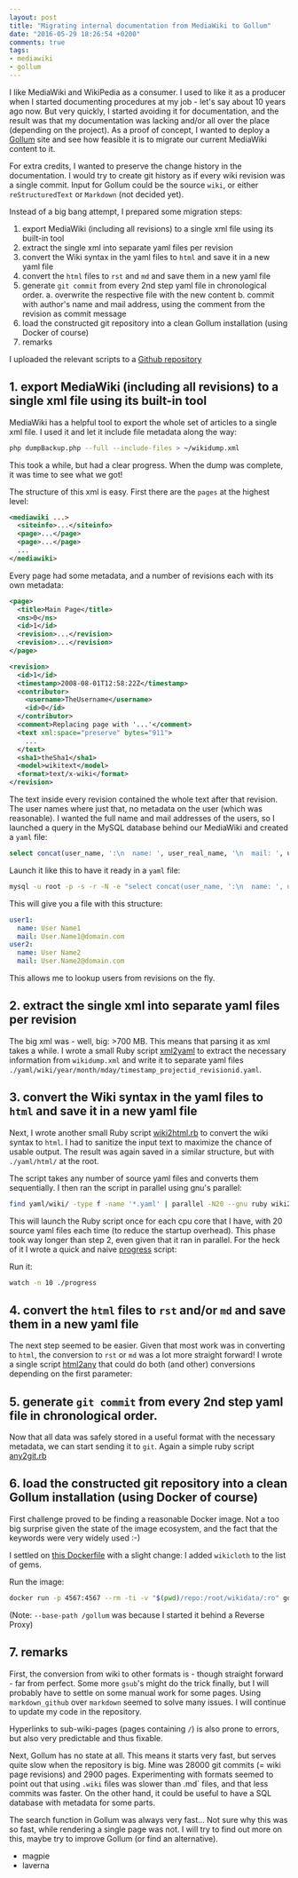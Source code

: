 ```yaml
---
layout: post
title: "Migrating internal documentation from MediaWiki to Gollum"
date: "2016-05-29 18:26:54 +0200"
comments: true
tags:
- mediawiki
- gollum
---
```


I like MediaWiki and WikiPedia as a consumer. I used to like it as a producer when I started documenting procedures at my job - let's say about 10 years ago now. But very quickly, I started avoiding it for documentation, and the result was that my documentation was lacking and/or all over the place (depending on the project). As a proof of concept, I wanted to deploy a [Gollum](https://github.com/gollum/gollum) site and see how feasible it is to migrate our current MediaWiki content to it.

For extra credits, I wanted to preserve the change history in the documentation. I would try to create git history as if every wiki revision was a single commit. Input for Gollum could be the source `wiki`, or either `reStructuredText` or `Markdown` (not decided yet).

Instead of a big bang attempt, I prepared some migration steps:

1. export MediaWiki (including all revisions) to a single xml file using its built-in tool
2. extract the single xml into separate yaml files per revision
3. convert the Wiki syntax in the yaml files to `html` and save it in a new yaml file
4. convert the `html` files to `rst` and `md` and save them in a new yaml file
5. generate `git commit` from every 2nd step yaml file in chronological order.
   a. overwrite the respective file with the new content
   b. commit with author's name and mail address, using the comment from the revision as commit message
6. load the constructed git repository into a clean Gollum installation (using Docker of course)
7. remarks

I uploaded the relevant scripts to a [Github repository](https://github.com/jovandeginste/mediawiki_to_gollum)

## 1. export MediaWiki (including all revisions) to a single xml file using its built-in tool

MediaWiki has a helpful tool to export the whole set of articles to a single xml file. I used it and let it include file metadata along the way:

```bash
php dumpBackup.php --full --include-files > ~/wikidump.xml
```

This took a while, but had a clear progress. When the dump was complete, it was time to see what we got!

The structure of this xml is easy. First there are the `pages` at the highest level:

```xml
<mediawiki ...>
  <siteinfo>...</siteinfo>
  <page>...</page>
  <page>...</page>
  ...
</mediawiki>
```

Every page had some metadata, and a number of revisions each with its own metadata:

```xml
<page>
  <title>Main Page</title>
  <ns>0</ns>
  <id>1</id>
  <revision>...</revision>
  <revision>...</revision>
</page>
```

```xml
<revision>
  <id>1</id>
  <timestamp>2008-08-01T12:58:22Z</timestamp>
  <contributor>
    <username>TheUsername</username>
    <id>0</id>
  </contributor>
  <comment>Replacing page with '...'</comment>
  <text xml:space="preserve" bytes="911">
    ...
  </text>
  <sha1>theSha1</sha1>
  <model>wikitext</model>
  <format>text/x-wiki</format>
</revision>
```

The text inside every revision contained the whole text after that revision. The user names where just that, no metadata on the user (which was reasonable). I wanted the full name and mail addresses of the users, so I launched a query in the MySQL database behind our MediaWiki and created a `yaml` file:

```sql
select concat(user_name, ':\n  name: ', user_real_name, '\n  mail: ', user_email) from wiki.wiki_user where user_email != '';
```

Launch it like this to have it ready in a `yaml` file:

```bash
mysql -u root -p -s -r -N -e "select concat(user_name, ':\n  name: ', user_real_name, '\n  mail: ', user_email) from wiki.wiki_user where user_email != '';" > users.yaml
```

This will give you a file with this structure:

```yaml
user1:
  name: User Name1
  mail: User.Name1@domain.com
user2:
  name: User Name2
  mail: User.Name2@domain.com
```

This allows me to lookup users from revisions on the fly.

## 2. extract the single xml into separate yaml files per revision

The big xml was - well, big: >700 MB. This means that parsing it as xml takes a while. I wrote a small Ruby script [xml2yaml](https://github.com/jovandeginste/mediawiki_to_gollum/blob/master/xml2yaml.rb) to extract the necessary information from `wikidump.xml` and write it to separate yaml files `./yaml/wiki/year/month/mday/timestamp_projectid_revisionid.yaml`.

## 3. convert the Wiki syntax in the yaml files to `html` and save it in a new yaml file

Next, I wrote another small Ruby script [wiki2html.rb](https://github.com/jovandeginste/mediawiki_to_gollum/blob/master/wiki2html.rb) to convert the wiki syntax to `html`. I had to sanitize the input text to maximize the chance of usable output. The result was again saved in a similar structure, but with `./yaml/html/` at the root.

The script takes any number of source yaml files and converts them sequentially. I then ran the script in parallel using gnu's parallel:

```bash
find yaml/wiki/ -type f -name '*.yaml' | parallel -N20 --gnu ruby wiki2html.rb
```

This will launch the Ruby script once for each cpu core that I have, with 20 source yaml files each time (to reduce the startup overhead). This phase took way longer than step 2, even given that it ran in parallel. For the heck of it I wrote a quick and naive [progress](https://github.com/jovandeginste/mediawiki_to_gollum/blob/master/progress) script:

Run it:

```bash
watch -n 10 ./progress
```

## 4. convert the `html` files to `rst` and/or `md` and save them in a new yaml file

The next step seemed to be easier. Given that most work was in converting to `html`, the conversion to `rst` or `md` was a lot more straight forward! I wrote a single script [html2any](https://github.com/jovandeginste/mediawiki_to_gollum/blob/master/html2any.rb) that could do both (and other) conversions depending on the first parameter:

## 5. generate `git commit` from every 2nd step yaml file in chronological order.

Now that all data was safely stored in a useful format with the necessary metadata, we can start sending it to `git`. Again a simple ruby script [any2git.rb](https://github.com/jovandeginste/mediawiki_to_gollum/blob/master/any2git.rb)

## 6. load the constructed git repository into a clean Gollum installation (using Docker of course)

First challenge proved to be finding a reasonable Docker image. Not a too big surprise given the state of the image ecosystem, and the fact that the keywords were very widely used :-)

I settled on [this Dockerfile](https://github.com/suttang/docker-gollum/blob/master/Dockerfile) with a slight change: I added `wikicloth` to the list of gems.

Run the image:

```bash
docker run -p 4567:4567 --rm -ti -v "$(pwd)/repo:/root/wikidata/:ro" gollum --base-path /gollum --show-all
```

(Note: `--base-path /gollum` was because I started it behind a Reverse Proxy)

## 7. remarks

First, the conversion from wiki to other formats is - though straight forward - far from perfect. Some more `gsub`'s might do the trick finally, but I will probably have to settle on some manual work for some pages. Using `markdown_github` over `markdown` seemed to solve many issues. I will continue to update my code in the repository.

Hyperlinks to sub-wiki-pages (pages containing `/`) is also prone to errors, but also very predictable and thus fixable.

Next, Gollum has no state at all. This means it starts very fast, but serves quite slow when the repository is big. Mine was 28000 git commits (= wiki page revisions) and 2900 pages. Experimenting with formats seemed to point out that using `.wiki` files was slower than .md` files, and that less commits was faster. On the other hand, it could be useful to have a SQL database with metadata for some parts.

The search function in Gollum was always very fast... Not sure why this was so fast, while rendering a single page was not. I will try to find out more on this, maybe try to improve Gollum (or find an alternative).

- magpie
- laverna

